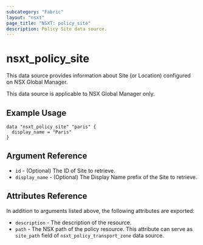 ```yaml
---
subcategory: "Fabric"
layout: "nsxt"
page_title: "NSXT: policy_site"
description: Policy Site data source.
---
```


# nsxt_policy_site

This data source provides information about Site (or Location) configured on NSX Global Manager.

This data source is applicable to NSX Global Manager only.

## Example Usage

```hcl
data "nsxt_policy_site" "paris" {
  display_name = "Paris"
}
```

## Argument Reference

* `id` - (Optional) The ID of Site to retrieve.
* `display_name` - (Optional) The Display Name prefix of the Site to retrieve.


## Attributes Reference

In addition to arguments listed above, the following attributes are exported:

* `description` - The description of the resource.
* `path` - The NSX path of the policy resource. This attribute can serve as `site_path` field of `nsxt_policy_transport_zone` data source.
